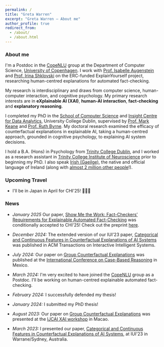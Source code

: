 ```yaml
---
permalink: /
title: "Greta Warren"
excerpt: "Greta Warren – About me"
author_profile: true
redirect_from: 
  - /about/
  - /about.html
---
```


### About me

I'm a Postdoc in the [CopeNLU](https://www.copenlu.com/) group at the Department of Computer Science, [University of Copenhagen](https://www.ku.dk/english/). I work with [Prof. Isabelle Augenstein](https://isabelleaugenstein.github.io/) and [Prof. Irina Shklovski](https://miswritings.org/) on the ERC-funded ExplainYourself project, researching human-centred explanations for automated fact-checking.

My research is interdisciplinary and draws from computer science, human-computer interaction, and cognitive psychology.
My primary research interests are in **eXplainable AI (XAI)**, **human-AI interaction**, **fact-checking** and **explanatory reasoning**.

I completed my PhD in the [School of Computer Science](https://www.ucd.ie/cs/) and [Insight Centre for Data Analytics](https://www.insight-centre.org/), University College Dublin, supervised by [Prof. Mark Keane](https://people.ucd.ie/mark.keane) and [Prof. Ruth Byrne](https://reasoningandimagination.com/).
My doctoral research examined the efficacy of counterfactual explanations in explainable AI, taking a human-centred approach, grounded in cognitive psychology, to explaining AI system decisions.

I hold a B.A. (Hons) in Psychology from [Trinity College Dublin](https://psychology.tcd.ie/about/), and I worked as a research assistant in [Trinity College Institute of Neuroscience](https://www.tcd.ie/Neuroscience/research/) prior to beginning my PhD. 
I also speak [Irish (Gaeilge)](https://en.wikipedia.org/wiki/Irish_language), the native and official language of Ireland (along with [almost 2 million other people](https://www.cso.ie/en/releasesandpublications/ep/p-cpsr/censusofpopulation2022-summaryresults/educationandirishlanguage/)!).

### Upcoming Travel
* I'll be in Japan in April for CHI'25! 🌸🌸🌸



### News
* *January 2025* Our paper, [Show Me the Work: Fact-Checkers’ Requirements for Explainable Automated Fact-Checking](https://arxiv.org/abs/2502.09083) was conditionally accepted to CHI'25! Check out the preprint [here](https://arxiv.org/abs/2502.09083).

* *December 2024:* The extended version of our IUI'23 paper, [Categorical and Continuous Features in Counterfactual Explanations of AI Systems](https://dl.acm.org/doi/10.1145/3673907) was published in ACM Transactions on Interactive Intelligent Systems.

* *July 2024:* Our paper on [Group Counterfactual Explanations](https://link.springer.com/chapter/10.1007/978-3-031-63646-2_14) was published at the [International Conference on Case-Based Reasoning](https://iccbr2024.org/accepted-papers) in Mexico.

* *March 2024:* I'm very excited to have joined the [CopeNLU](https://www.copenlu.com/) group as a Postdoc. I'll be working on human-centred explainable automated fact-checking.

* *February 2024:* I successfully defended my thesis!

* *January 2024:* I submitted my PhD thesis!

* *August 2023:* Our paper on [Group Counterfactual Explanations](https://drive.google.com/file/d/1_N-r6CkkR9JRynhLEiTqctZGQefVxZns/view) was presented at the [IJCAI XAI workshop](https://sites.google.com/view/xai2023/home) in Macao.

* *March 2023:* I presented our paper, [Categorical and Continuous Features in Counterfactual Explanations of AI Systems](https://dl.acm.org/doi/abs/10.1145/3581641.3584090), at IUI'23 in Warrane/Sydney, Australia.



